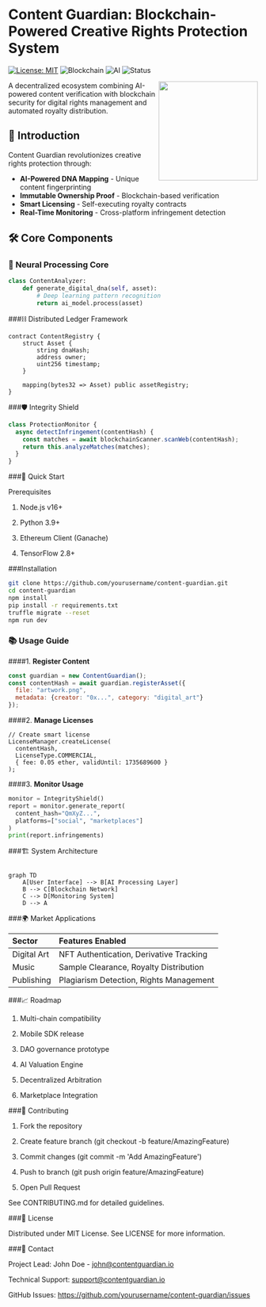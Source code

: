 # Content Guardian: Blockchain-Powered Creative Rights Protection System  
[![License: MIT](https://img.shields.io/badge/License-MIT-yellow.svg)](https://opensource.org/licenses/MIT) 
![Blockchain](https://img.shields.io/badge/Blockchain-Ethereum-blue) 
![AI](https://img.shields.io/badge/AI-ML-orange) 
![Status](https://img.shields.io/badge/Status-Active-brightgreen)

<img src="https://example.com/content-guardian-logo.png" width="200" align="right">

A decentralized ecosystem combining AI-powered content verification with blockchain security for digital rights management and automated royalty distribution.

## 🌟 Introduction
Content Guardian revolutionizes creative rights protection through:

- **AI-Powered DNA Mapping** - Unique content fingerprinting
- **Immutable Ownership Proof** - Blockchain-based verification
- **Smart Licensing** - Self-executing royalty contracts
- **Real-Time Monitoring** - Cross-platform infringement detection

## 🛠️ Core Components

### 🧠 Neural Processing Core

```python
class ContentAnalyzer:
    def generate_digital_dna(self, asset):
        # Deep learning pattern recognition
        return ai_model.process(asset)
```
###⛓️ Distributed Ledger Framework

```solidity
contract ContentRegistry {
    struct Asset {
        string dnaHash;
        address owner;
        uint256 timestamp;
    }
    
    mapping(bytes32 => Asset) public assetRegistry;
}
```

###🛡️ Integrity Shield

```javascript
class ProtectionMonitor {
  async detectInfringement(contentHash) {
    const matches = await blockchainScanner.scanWeb(contentHash);
    return this.analyzeMatches(matches);
  }
}
```
###🚀 Quick Start

Prerequisites

1. Node.js v16+
2. Python 3.9+

3. Ethereum Client (Ganache)

4. TensorFlow 2.8+

###Installation

```bash
git clone https://github.com/yourusername/content-guardian.git
cd content-guardian
npm install
pip install -r requirements.txt
truffle migrate --reset
npm run dev
```
### 📚 Usage Guide

####1. **Register Content**

```javascript
const guardian = new ContentGuardian();
const contentHash = await guardian.registerAsset({
  file: "artwork.png",
  metadata: {creator: "0x...", category: "digital_art"}
});
```

####2. **Manage Licenses**

```solidity
// Create smart license
LicenseManager.createLicense(
  contentHash,
  LicenseType.COMMERCIAL,
  { fee: 0.05 ether, validUntil: 1735689600 }
);
```

####3. **Monitor Usage**

```python
monitor = IntegrityShield()
report = monitor.generate_report(
  content_hash="QmXyZ...",
  platforms=["social", "marketplaces"]
)
print(report.infringements)
```

###🏗️ System Architecture

```mermaid

graph TD
    A[User Interface] --> B[AI Processing Layer]
    B --> C[Blockchain Network]
    C --> D[Monitoring System]
    D --> A
```    

###🌍 Market Applications

| Sector         | Features Enabled                           |
|:---------------|:-------------------------------------------|
| Digital Art    | NFT Authentication, Derivative Tracking    |
| Music          | Sample Clearance, Royalty Distribution     |
| Publishing     | Plagiarism Detection, Rights Management    |

###📈 Roadmap

1. Multi-chain compatibility

2. Mobile SDK release

3. DAO governance prototype

4. AI Valuation Engine

5. Decentralized Arbitration

6. Marketplace Integration

###🤝 Contributing

1. Fork the repository

2. Create feature branch (git checkout -b feature/AmazingFeature)

3. Commit changes (git commit -m 'Add AmazingFeature')

4. Push to branch (git push origin feature/AmazingFeature)

5. Open Pull Request

See CONTRIBUTING.md for detailed guidelines.

###📜 License

Distributed under MIT License. See LICENSE for more information.

###📧 Contact

Project Lead: John Doe - john@contentguardian.io

Technical Support: support@contentguardian.io

GitHub Issues: https://github.com/yourusername/content-guardian/issues
